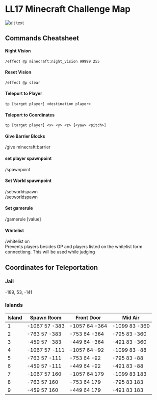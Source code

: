 
# LL17 Minecraft Challenge Map
![alt text](https://github.com/LacledesLAN/data-MinecraftChallengeMap/raw/master/Overhead_Map.png "Overhead Map")

## Commands Cheatsheet

#### Night Vision
`/effect @p minecraft:night_vision 99999 255`

#### Reset Vision
`/effect @p clear`

#### Teleport to Player
`tp [target player] <destination player>`

#### Teleport to Coordinates 
`tp [target player] <x> <y> <z> [<yaw> <pitch>]`

#### Give Barrier Blocks ####
/give <player> minecraft:barrier

#### set player spawnpoint ####
/spawnpoint <player> <x> <y> <z>

#### Set World spawnpoint ####
/setworldspawn    
/setworldspawn <x> <y> <z> 

#### Set gamerule ####
/gamerule <rule name> [value]


#### Whitelist ###
/whitelist on  
Prevents players besides OP and players listed on the whitelist form connectiong. This will be used while judging


## Coordinates for Teleportation ##

### Jail ###
-189, 53, -141

### Islands ###
| Island | Spawn Room         | Front Door         | Mid Air            | 
| ------ | ------------------ | ------------------ | ------------------ | 
| 1 |-1067  57  -383|-1057   64   -364|-1099    83    -360|-1026    76    -312|
| 2 |-763  57  -383|-753   64   -364|-795    83    -360|-722    76    -312|
| 3 |-459  57  -383|-449   64   -364|-491    83    -360|-418    76    -312|
| 4 |-1067  57  -111|-1057   64   -92|-1099    83    -88|-1026    76    -40 |
| 5 |-763  57  -111|-753   64   -92|-795    83    -88|-722    76    -40 |
| 6 |-459  57  -111|-449   64   -92|-491    83    -88|-418    76    -40 |
| 7 |-1067  57  160|-1057   64   179|-1099    83    183|-1026    76    231 |
| 8 |-763  57  160|-753   64   179|-795    83    183|-722    76    231 |
| 9 |-459  57  160|-449   64   179|-491    83    183|-418    76    231 |
